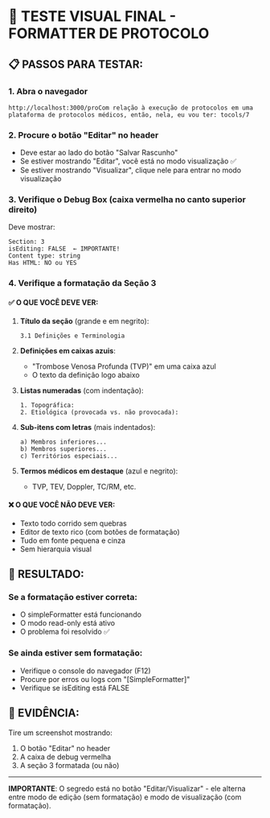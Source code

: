# 🧪 TESTE VISUAL FINAL - FORMATTER DE PROTOCOLO

## 📋 PASSOS PARA TESTAR:

### 1. Abra o navegador

```
http://localhost:3000/proCom relação à execução de protocolos em uma plataforma de protocolos médicos, então, nela, eu vou ter: tocols/7
```

### 2. Procure o botão "Editar" no header

- Deve estar ao lado do botão "Salvar Rascunho"
- Se estiver mostrando "Editar", você está no modo visualização ✅
- Se estiver mostrando "Visualizar", clique nele para entrar no modo visualização

### 3. Verifique o Debug Box (caixa vermelha no canto superior direito)

Deve mostrar:

```
Section: 3
isEditing: FALSE  ← IMPORTANTE!
Content type: string
Has HTML: NO ou YES
```

### 4. Verifique a formatação da Seção 3

#### ✅ O QUE VOCÊ DEVE VER:

1. **Título da seção** (grande e em negrito):

   ```
   3.1 Definições e Terminologia
   ```

2. **Definições em caixas azuis**:

   - "Trombose Venosa Profunda (TVP)" em uma caixa azul
   - O texto da definição logo abaixo

3. **Listas numeradas** (com indentação):

   ```
   1. Topográfica:
   2. Etiológica (provocada vs. não provocada):
   ```

4. **Sub-itens com letras** (mais indentados):

   ```
   a) Membros inferiores...
   b) Membros superiores...
   c) Territórios especiais...
   ```

5. **Termos médicos em destaque** (azul e negrito):
   - TVP, TEV, Doppler, TC/RM, etc.

#### ❌ O QUE VOCÊ NÃO DEVE VER:

- Texto todo corrido sem quebras
- Editor de texto rico (com botões de formatação)
- Tudo em fonte pequena e cinza
- Sem hierarquia visual

## 🎯 RESULTADO:

### Se a formatação estiver correta:

- O simpleFormatter está funcionando
- O modo read-only está ativo
- O problema foi resolvido ✅

### Se ainda estiver sem formatação:

- Verifique o console do navegador (F12)
- Procure por erros ou logs com "[SimpleFormatter]"
- Verifique se isEditing está FALSE

## 📸 EVIDÊNCIA:

Tire um screenshot mostrando:

1. O botão "Editar" no header
2. A caixa de debug vermelha
3. A seção 3 formatada (ou não)

---

**IMPORTANTE**: O segredo está no botão "Editar/Visualizar" - ele alterna entre modo de edição (sem formatação) e modo de visualização (com formatação).
